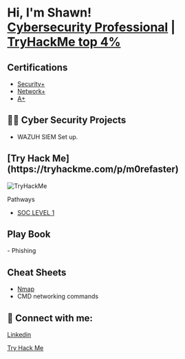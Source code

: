 <h1>Hi, I'm Shawn! <br/> <a href="https://www.linkedin.com/in/shawn-nichol/">Cybersecurity Professional</a> | <a href="https://tryhackme.com/p/m0refaster"/>TryHackMe top 4%</a> </h1>



<h2> Certifications </h2>

- [Security+](https://www.comptia.org/certifications/security)
- [Network+](https://www.comptia.org/certifications/network)
- [A+](https://www.comptia.org/certifications/a)

<h2>👨‍💻 Cyber Security Projects</h2>

- WAZUH SIEM Set up. 

<h2>[Try Hack Me](https://tryhackme.com/p/m0refaster)</h2>
<img src="https://tryhackme-badges.s3.amazonaws.com/m0refaster.png" alt="TryHackMe">

Pathways
- [SOC LEVEL 1](https://github.com/Shawn-Nichol/TryHackMe/tree/main/Pathway/SOC_Level1)

<h2>Play Book</h2>
- Phishing

<h2>Cheat Sheets</h2>

- [Nmap](https://github.com/Shawn-Nichol/Cheat_Sheets/blob/main/Nmap.md)
- CMD networking commands


<h2> 🤳 Connect with me:</h2>

[Linkedin](https://www.linkedin.com/in/shawn-nichol/)

[Try Hack Me](https://tryhackme.com/p/m0refaster)


